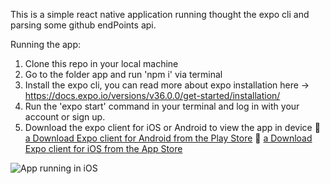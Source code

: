 
This is a simple react native application running thought the expo cli and parsing some github endPoints api.

Running the app:
1. Clone this repo in your local machine
2. Go to the folder app and run 'npm i' via terminal
3. Install the expo cli, you can read more about expo installation here -> https://docs.expo.io/versions/v36.0.0/get-started/installation/
4. Run the 'expo start' command in your terminal and log in with your account or sign up.
5. Download the expo client for iOS or Android to view the app in device
🤖 [a Download Expo client for Android from the Play Store](https://play.google.com/store/apps/details?id=host.exp.exponent)
🍎 [a Download Expo client for iOS from the App Store](https://apps.apple.com/us/app/expo-client/id982107779)


![App running in iOS](http://g.recordit.co/4P3eKMiCqq.gif)
